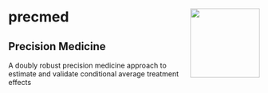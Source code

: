 <!-- README.md is generated from README.Rmd using knitr. Please edit that file -->

# precmed <img src='https://www.fromdatatowisdom.com/images/precmed_sticker.jpg' align="right" height="139" />

## Precision Medicine

A doubly robust precision medicine approach to estimate and validate
conditional average treatment effects
